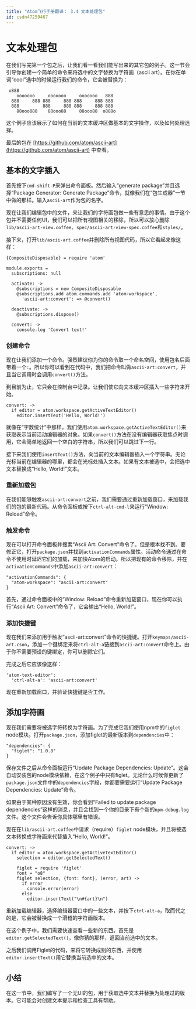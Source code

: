 ```yaml
---
title: "Atom飞行手册翻译： 3.4 文本处理包"
id: csdn47259467
---
```


# 文本处理包

在我们写完第一个包之后，让我们看一看我们能写出来的其它包的例子。这一节会引导你创建一个简单的命令来将选中的文字替换为字符画（ascii art）。在你在单词“cool”选中的时候运行我们的命令，它会被替换为：

```
 o888
    ooooooo     ooooooo     ooooooo   888
  888     888 888     888 888     888 888
  888         888     888 888     888 888
    88ooo888    88ooo88     88ooo88  o888o
```

这个例子应该展示了如何在当前的文本缓冲区做基本的文字操作，以及如何处理选择。

最后的包在 [https://github.com/atom/ascii-art](https://github.com/atom/ascii-art) 中查看。

## 基本的文字插入

首先按下`cmd-shift-P`来弹出命令面板。然后输入“generate package”并且选择“Package Generator: Generate Package”命令，就像我们在“包生成器”一节中做的那样。输入`ascii-art`作为包的名字。

现在让我们编辑包中的文件，来让我们的字符画包做一些有意思的事情。由于这个包并不需要任何UI，我们可以把所有视图相关的移除，所以可以放心删除`lib/ascii-art-view.coffee`、`spec/ascii-art-view-spec.coffee`和`styles/`。

接下来，打开`lib/ascii-art.coffee`并删除所有视图代码，所以它看起来像这样：

```
{CompositeDisposable} = require 'atom'

module.exports =
  subscriptions: null

  activate: ->
    @subscriptions = new CompositeDisposable
    @subscriptions.add atom.commands.add 'atom-workspace',
      'ascii-art:convert': => @convert()

  deactivate: ->
    @subscriptions.dispose()

  convert: ->
    console.log 'Convert text!'
```

### 创建命令

现在让我们添加一个命令。强烈建议你为你的命令取一个命名空间，使用包名后面带着一个`:`。所以你可以看到在代码中，我们把命令叫做`ascii-art:convert`，并且当它调用时会调用`convert()`方法。

到目前为止，它只会在控制台中记录。让我们使它向文本缓冲区插入一些字符来开始。

```
convert: ->
  if editor = atom.workspace.getActiveTextEditor()
    editor.insertText('Hello, World!')
```

就像在“字数统计”中那样，我们使用`atom.workspace.getActiveTextEditor()`来获取表示当前活动编辑器的对象。如果`convert()`方法在没有编辑器获取焦点时调用，它会简单地返回一个空白的字符串，所以我们可以跳过下一行。

接下来我们使用`insertText()`方法，向当前的文本编辑器插入一个字符串。无论光标当前在编辑器的哪里，都会在光标处插入文本。如果有文本被选中，会把选中文本替换成“Hello, World!”文本。

### 重新加载包

在我们能够触发`ascii-art:convert`之前，我们需要通过重新加载窗口，来加载我们的包的最新代码。从命令面板或按下`ctrl-alt-cmd-l`来运行“Window: Reload”命令。

### 触发命令

现在可以打开命令面板并搜索“Ascii Art: Convert”命令了。但是根本找不到。要修正它，打开`package.json`并找到`activationCommands`属性。活动命令通过在命令不使用时延迟它们的加载，来加快Atom的启动。所以把现有的命令移除，并在`activationCommands`中添加`ascii-art:convert`：

```
"activationCommands": {
  "atom-workspace": "ascii-art:convert"
}
```

首先，通过命令面板中的“Window: Reload”命令重新加载窗口，现在你可以执行“Ascii Art: Convert”命令了，它会输出“Hello, World!”。

### 添加快捷键

现在我们来添加用于触发“ascii-art:convert”命令的快捷键。打开`keymaps/ascii-art.cson`，添加一个键绑定来将`ctrl-alt-a`链接到`ascii-art:convert`命令上。由于你不需要预设的键绑定，你可以删除它们。

完成之后它应该像这样：

```
'atom-text-editor':
  'ctrl-alt-a': 'ascii-art:convert'
```

现在重新加载窗口，并验证快捷键是否工作。

## 添加字符画

现在我们需要将被选字符转换为字符画。为了完成它我们使用npm中的`figlet` node模块。打开`package.json`，添加figlet的最新版本到`dependencies`中：

```
"dependencies": {
  "figlet": "1.0.8"
}
```

保存文件之后从命令面板运行“Update Package Dependencies: Update”。这会自动安装包的node模块依赖，在这个例子中只有figlet。无论什么时候你更新了`package.json`文件中的`dependencies`字段，你都要需要运行“Update Package Dependencies: Update”命令。

如果由于某种原因没有生效，你会看到“Failed to update package dependencies”这样的消息，并且会找到一个你的目录下有个新的`npm-debug.log`文件。这个文件会告诉你具体哪里有错误。

现在在`lib/ascii-art.coffee`中请求（require）`figlet` node模块，并且将被选文本转换成字符画来代替插入“Hello, World!”。

```
convert: ->
  if editor = atom.workspace.getActiveTextEditor()
    selection = editor.getSelectedText()

    figlet = require 'figlet'
    font = "o8"
    figlet selection, {font: font}, (error, art) ->
      if error
        console.error(error)
      else
        editor.insertText("\n#{art}\n")
```

重新加载编辑器，选择编辑器窗口中的一些文本，并按下`ctrl-alt-a`，取而代之的是，它会被替换成一个滑稽的字符画版本。

在这个例子中，我们需要快速查看一些新的东西。首先是`editor.getSelectedText()`，像你猜的那样，返回当前选中的文本。

之后我们调用Figlet的代码，来将它转换成别的东西，并使用`editor.insertText()`用它替换当前选中的文本。

## 小结

在这一节中，我们编写了一个无UI的包，用于获取选中文本并替换为处理过的版本。它可能会对创建文本提示和检查工具有帮助。